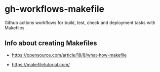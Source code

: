 # gh-workflows-makefile

Github actions workflows for build, test, check and deployment tasks with Makefiles

## Info about creating Makefiles

* https://opensource.com/article/18/8/what-how-makefile

* https://makefiletutorial.com/

